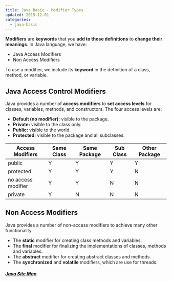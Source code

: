 ```yaml
---
title: Java Basic - Modifier Types
updated: 2015-12-01
categories:
  - java-basic
---
```


**Modifiers** are **keywords** that you **add to those definitions** to **change their meanings**. In Java language, we have:

* Java Access Modifiers
* Non Access Modifiers

To use a modifier, we include its **keyword** in the definition of a class, method, or variable.

## Java Access Control Modifiers
Java provides a number of **access modifiers** to **set access levels** for classes, variables, methods, and constructors. The four access levels are:

* **Default (no modifier):** visible to the package.
* **Private:** visible to the class only.
* **Public:** visible to the world.
* **Protected:** visible to the package and all subclasses.

| Access Modifiers | Same Class | Same Package | Sub Class | Other Package |
| ---------------- | ---------- | ------------ | --------- | ------------- |
| public  | Y | Y | Y | Y |
| protected | Y | Y | Y | N |
| no access modifier | Y | Y | N | N |
| private | Y | N | N | N |

## Non Access Modifiers
Java provides a number of non-access modifiers to achieve many other functionality.

* The **static** modifier for creating class methods and variables.
* The **final** modifier for finalizing the implementations of classes, methods and variables.
* The **abstract** modifier for creating abstract classes and methods.
* The **synchronized** and **volatile** modifiers, which are use for threads.

##### [Java Site Map](../java-sitemap)
